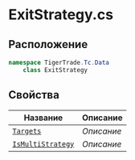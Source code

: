 
# ExitStrategy.cs
## Расположение
```csharp
namespace TigerTrade.Tc.Data  
    class ExitStrategy
```

## Свойства
| Название | Описание |
| --- | --- |
| [`Targets`](./Свойства/Targets.md) | *Описание* |
| [`IsMultiStrategy`](./Свойства/IsMultiStrategy.md) | *Описание* |
